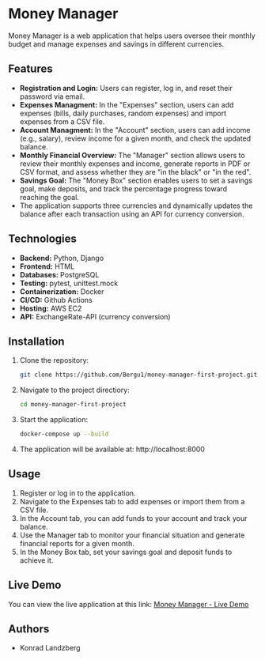 # Money Manager
Money Manager is a web application that helps users oversee their monthly budget and manage expenses and savings in different currencies.

## Features
* **Registration and Login:** Users can register, log in, and reset their password via email.
* **Expenses Managment:** In the "Expenses" section, users can add expenses (bills, daily purchases, random expenses) and import expenses from a CSV file.
* **Account Managment:** In the "Account" section, users can add income (e.g., salary), review income for a given month, and check the updated balance.
* **Monthly Financial Overview:** The "Manager" section allows users to review their monthly expenses and income, generate reports in PDF or CSV format, and assess whether they are "in the black" or "in the red".
* **Savings Goal:** The "Money Box" section enables users to set a savings goal, make deposits, and track the percentage progress toward reaching the goal.
* The application supports three currencies and dynamically updates the balance after each transaction using an API for currency conversion.

## Technologies
* **Backend:** Python, Django
* **Frontend:** HTML
* **Databases:** PostgreSQL
* **Testing:** pytest, unittest.mock
* **Containerization:** Docker
* **CI/CD:** Github Actions
* **Hosting:** AWS EC2
* **API:** ExchangeRate-API (currency conversion)

## Installation
1. Clone the repository:
   ```bash
   git clone https://github.com/Bergu1/money-manager-first-project.git
   ```
2. Navigate to the project directiory:
   ```bash
   cd money-manager-first-project
   ```
3. Start the application:
   ```bash
   docker-compose up --build
   ```
4. The application will be available at: http://localhost:8000

## Usage
1. Register or log in to the application.
2. Navigate to the Expenses tab to add expenses or import them from a CSV file.
3. In the Account tab, you can add funds to your account and track your balance.
4. Use the Manager tab to monitor your financial situation and generate financial reports for a given month.
5. In the Money Box tab, set your savings goal and deposit funds to achieve it.

## Live Demo 
You can view the live application at this link:
[Money Manager - Live Demo](http://ec2-13-60-82-173.eu-north-1.compute.amazonaws.com/login/)

## Authors
* Konrad Landzberg 
